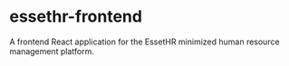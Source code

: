 # essethr-frontend
A frontend React application for the EssetHR minimized human resource management platform. 
